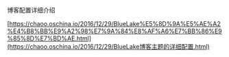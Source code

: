 博客配置详细介绍

[https://chaoo.oschina.io/2016/12/29/BlueLake%E5%8D%9A%E5%AE%A2%E4%B8%BB%E9%A2%98%E7%9A%84%E8%AF%A6%E7%BB%86%E9%85%8D%E7%BD%AE.html](https://chaoo.oschina.io/2016/12/29/BlueLake博客主题的详细配置.html)

